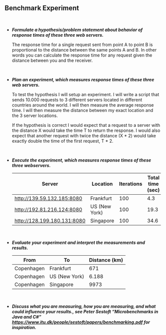 ## Benchmark Experiment

<br>

* _**Formulate a hypothesis/problem statement about behavior of response times of these three web servers.**_

  The response time for a single request sent from point A to point B is proportional to the distance between the same points A and B. In other words you can calculate the response time for any request given the distance between you and the receiver.
</br>

* _**Plan an experiment, which measures response times of these three web servers.**_

  To test the hypothesis I will setup an experiment. I will write a script that sends 10.000 requests to 3 different servers     located in different countries around the world. I will then measure the average response time. I will then measure the         distance between my exact location and the 3 server locations. 

  If the hypothesis is correct I would expect that a request to a server with the distance X would take the time T to return     the response. I would also expect that another request with twice the distance (X * 2) would take exactly double the time of   the first request, T * 2. 
</br>

* _**Execute the experiment, which measures response times of these three webservers.**_

  | Server | Location | Iterations | Total time (sec) | Average time (ms) |
  | --- | --- | --- | --- | ---|
  | http://139.59.132.185:8080 | Frankfurt | 100 | 4.3 | 43.0 |
  | http://192.81.216.124:8080 | US (New York) | 100 | 19.3 | 193.0 |
  | http://128.199.180.131:8080 | Singapore | 100 | 34.6 | 346.0 |
</br>

* _**Evaluate your experiment and interpret the measurements and results.**_

  | From | To | Distance (km) |
  | --- | --- | --- |
  | Copenhagen | Frankfurt | 671 |
  | Copenhagen | US (New York) | 6.188 |
  | Copenhagen | Singapore | 9973 |
</br>

* _**Discuss what you are measuring, how you are measuring, and what could influence your results., see Peter Sestoft “Microbenchmarks in Java and C#” https://www.itu.dk/people/sestoft/papers/benchmarking.pdf for inspiration.**_
